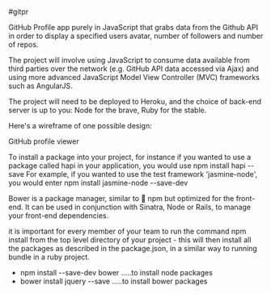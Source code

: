#gitpr

GitHub Profile app purely in JavaScript that grabs data from the Github API in order to display a specified users avatar, number of followers and number of repos.

The project will involve using JavaScript to consume data available from third parties over the network (e.g. GitHub API data accessed via Ajax) and using more advanced JavaScript Model View Controller (MVC) frameworks such as AngularJS.

The project will need to be deployed to Heroku, and the choice of back-end server is up to you: Node for the brave, Ruby for the stable.

Here's a wireframe of one possible design:

GitHub profile viewer

To install a package into your project, for instance if you wanted to use a package called hapi in your application, you would use npm install hapi --save For example, if you wanted to use the test framework 'jasmine-node', you would enter npm install jasmine-node --save-dev

Bower is a package manager, similar to :pill: npm but optimized for the front-end. It can be used in conjunction with Sinatra, Node or Rails, to manage your front-end dependencies.

it is important for every member of your team to run the command npm install from the top level directory of your project - this will then install all the packages as described in the package.json, in a similar way to running bundle in a ruby project.

* npm install --save-dev bower  .....to install node packages
* bower install jquery --save   .....to install bower packages
